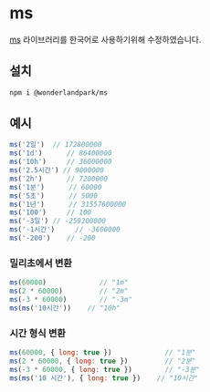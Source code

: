 # ms

[ms](https://github.com/vercel/ms) 라이브러리를 한국어로 사용하기위해 수정하였습니다.

## 설치

```sh
npm i @wonderlandpark/ms
```

## 예시

```js
ms('2일')  // 172800000
ms('1d')      // 86400000
ms('10h')     // 36000000
ms('2.5시간') // 9000000
ms('2h')      // 7200000
ms('1분')      // 60000
ms('5초')      // 5000
ms('1년')      // 31557600000
ms('100')     // 100
ms('-3일') // -259200000
ms('-1시간')     // -3600000
ms('-200')    // -200
```

### 밀리초에서 변환

```js
ms(60000)             // "1m"
ms(2 * 60000)         // "2m"
ms(-3 * 60000)        // "-3m"
ms(ms('10시간'))    // "10h"
```

### 시간 형식 변환

```js
ms(60000, { long: true })             // "1분"
ms(2 * 60000, { long: true })         // "2분"
ms(-3 * 60000, { long: true })        // "-3분"
ms(ms('10 시간'), { long: true })    // "10시간"
```
